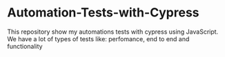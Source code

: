 # Automation-Tests-with-Cypress
This repository show my automations tests with cypress using JavaScript. We have a lot of types of tests like: perfomance, end to end and functionality
